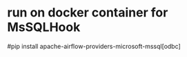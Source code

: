 # run on docker container for MsSQLHook
#pip install apache-airflow-providers-microsoft-mssql[odbc]
